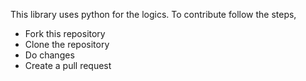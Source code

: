 This library uses python for the logics.
To contribute follow the steps,
* Fork this repository
* Clone the repository
* Do changes
* Create a pull request
